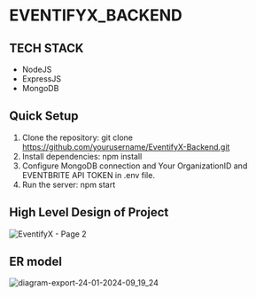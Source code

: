 # EVENTIFYX_BACKEND 

## TECH STACK 
* NodeJS 
* ExpressJS 
* MongoDB 

## Quick Setup 
1. Clone the repository: git clone https://github.com/yourusername/EventifyX-Backend.git 
2. Install dependencies: npm install
3. Configure MongoDB connection and Your OrganizationID and EVENTBRITE API TOKEN in .env file.
4. Run the server: npm start

## High Level Design of Project 
![EventifyX - Page 2](https://github.com/PARASnagpal99/EventifyXBackend/assets/86076130/2f413464-51f2-49e4-92a7-6216060dcf45)

## ER model 
![diagram-export-24-01-2024-09_19_24](https://github.com/PARASnagpal99/EventifyXBackend/assets/86076130/76dd10cf-6185-4476-9e39-c979e6a62ec5)
